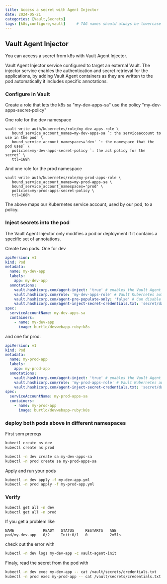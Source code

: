 ```yaml
---
title: Access a secret with Agent Injector
date: 2024-05-21
categories: [Vault,Secrets]
tags: [k8s,configure,vault]     # TAG names should always be lowercase
---
```


## Vault Agent Injector

You can access a secret from k8s with Vault Agent Injector.

Vault Agent Injector service configured to target an external Vault. The injector service enables the authentication and secret retrieval for the applications, by adding Vault Agent containers as they are written to the pod automatically it includes specific annotations.

### Configure in Vault

Create a role that lets the k8s sa "my-dev-apps-sa" use the policy "my-dev-apps-secret-policy"

One role for the dev namespace

```shell
vault write auth/kubernetes/role/my-dev-apps-role \
   bound_service_account_names=my-dev-apps-sa `: the serviceaccount to use in the pod` \
   bound_service_account_namespaces='dev' `: the namespace that the pod uses` \
   policies=my-dev-apps-secret-policy `: the acl policy for the secret` \
   ttl=168h
```

And one role for the prod namespace

```shell
vault write auth/kubernetes/role/my-prod-apps-role \
   bound_service_account_names=my-prod-apps-sa \
   bound_service_account_namespaces='prod' \
   policies=my-prod-apps-secret-policy \
   ttl=168h
```

The above maps our Kubernetes service account, used by our pod, to a policy.

### Inject secrets into the pod

The Vault Agent Injector only modifies a pod or deployment if it contains a specific set of annotations.

Create two pods. One for dev

```yaml
apiVersion: v1
kind: Pod
metadata:
  name: my-dev-app
  labels:
    app: my-dev-app
  annotations:
    vault.hashicorp.com/agent-inject: 'true' # enables the Vault Agent Injector service
    vault.hashicorp.com/role: 'my-dev-apps-role' # Vault Kubernetes authentication role
    vault.hashicorp.com/agent-pre-populate-only: 'false' # Can disable the sidecar agent, and only init container gets deployed
    vault.hashicorp.com/agent-inject-secret-credentials.txt: 'secret/data/my-dev-apps-secrets/mariadb' # the path to the secret
spec:
  serviceAccountName: my-dev-apps-sa
  containers:
    - name: my-dev-app
      image: burtlo/devwebapp-ruby:k8s
```

and one for prod.

```yaml
apiVersion: v1
kind: Pod
metadata:
  name: my-prod-app
  labels:
    app: my-prod-app
  annotations:
    vault.hashicorp.com/agent-inject: 'true' # enables the Vault Agent Injector service
    vault.hashicorp.com/role: 'my-prod-apps-role' # Vault Kubernetes authentication role
    vault.hashicorp.com/agent-inject-secret-credentials.txt: 'secret/data/my-prod-apps-secrets/mariadb' # the path to the secret
spec:
  serviceAccountName: my-prod-apps-sa
  containers:
    - name: my-prod-app
      image: burtlo/devwebapp-ruby:k8s
```

### deploy both pods above in different namespaces

First som prereqs

```bash
kubectl create ns dev
kubectl create ns prod

kubectl -n dev create sa my-dev-apps-sa
kubectl -n prod create sa my-prod-apps-sa
```

Apply and run your pods

```bash
kubectl -n dev apply -f my-dev-app.yml
kubectl -n prod apply -f my-prod-app.yml
```

### Verify

```bash
kubectl get all -n dev
kubectl get all -n prod
```

If you get a problem like

```plaintext
NAME             READY   STATUS     RESTARTS   AGE
pod/my-dev-app   0/2     Init:0/1   0          2m51s
```

check out the error with

```bash
kubectl -n dev logs my-dev-app -c vault-agent-init
```

Finaly, read the secret from the pod with

```bash
kubectl -n dev exec my-dev-app -- cat /vault/secrets/credentials.txt
kubectl -n prod exec my-prod-app -- cat /vault/secrets/credentials.txt
```

